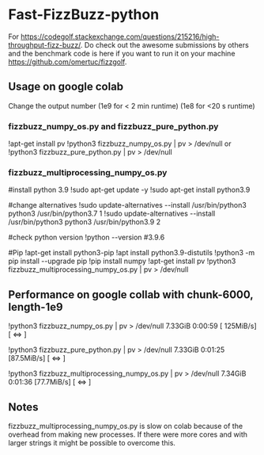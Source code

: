 # Fast-FizzBuzz-python

For https://codegolf.stackexchange.com/questions/215216/high-throughput-fizz-buzz/. Do check out the awesome submissions by others and the benchmark code is here if you want to run it on your machine https://github.com/omertuc/fizzgolf.

## Usage on google colab
Change the output number (1e9 for < 2 min runtime) (1e8 for <20 s runtime)

### fizzbuzz_numpy_os.py and fizzbuzz_pure_python.py
!apt-get install pv
!python3 fizzbuzz_numpy_os.py | pv > /dev/null
or
!python3 fizzbuzz_pure_python.py | pv > /dev/null

### fizzbuzz_multiprocessing_numpy_os.py

#install python 3.9
!sudo apt-get update -y
!sudo apt-get install python3.9

#change alternatives
!sudo update-alternatives --install /usr/bin/python3 python3 /usr/bin/python3.7 1
!sudo update-alternatives --install /usr/bin/python3 python3 /usr/bin/python3.9 2

#check python version
!python --version
#3.9.6

#Pip
!apt-get install python3-pip
!apt install python3.9-distutils
!python3 -m pip install --upgrade pip
!pip install numpy
!apt-get install pv
!python3 fizzbuzz_multiprocessing_numpy_os.py | pv > /dev/null

## Performance on google collab with chunk-6000, length-1e9
!python3 fizzbuzz_numpy_os.py | pv > /dev/null
7.33GiB 0:00:59 [ 125MiB/s] [                                     <=>          ]

!python3 fizzbuzz_pure_python.py | pv > /dev/null
7.33GiB 0:01:25 [87.5MiB/s] [             <=>                                  ]

!python3 fizzbuzz_multiprocessing_numpy_os.py | pv > /dev/null
7.34GiB 0:01:36 [77.7MiB/s] [  <=>                                             ]

## Notes
fizzbuzz_multiprocessing_numpy_os.py is slow on colab because of the overhead from making new processes.
If there were more cores and with larger strings it might be possible to overcome this.
